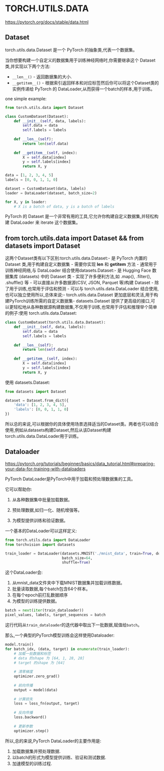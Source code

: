 # TORCH.UTILS.DATA

https://pytorch.org/docs/stable/data.html

## Dataset

torch.utils.data.Dataset 是一个 PyTorch 的抽象类,代表一个数据集。

当你想要构建一个自定义的数据集用于训练神经网络时,你需要继承这个 Dataset 类,并实现以下两个方法:

- `__len__()` - 返回数据集的大小.
- `__getitem__()` - 根据索引返回样本和对应标签然后你可以将这个Dataset类的实例传递给 PyTorch 的 DataLoader,从而获得一个batch的样本,用于训练。

one simple example:

```python
from torch.utils.data import Dataset
```

```python
class CustomDataset(Dataset):
    def __init__(self, data, labels):
        self.data = data
        self.labels = labels
        
    def __len__(self):
        return len(self.data)
    
    def __getitem__(self, index):
        X = self.data[index]
        y = self.labels[index]
        return X, y

data = [1, 2, 3, 4, 5]
labels = [0, 0, 1, 1, 0]

dataset = CustomDataset(data, labels)
loader = DataLoader(dataset, batch_size=2)

for X, y in loader:
    # X is a batch of data, y is a batch of labels
```

PyTorch 的 Dataset 是一个非常有用的工具,它允许你构建自定义数据集,并轻松构建 DataLoader 来 iterate 这个数据集。



## from torch.utils.data import Dataset && from datasets import Dataset

这两个Dataset类有以下区别:torch.utils.data.Dataset:- 是 PyTorch 内置的 Dataset 类,用于构建自定义数据集
\- 需要你实现 __len__ 和 __getitem__ 方法
\- 通常用于训练神经网络,与 DataLoader 结合使用datasets.Dataset:- 是 Hugging Face 数据集库 (datasets) 中的 Dataset 类
\- 实现了许多便利方法,如 .map(), .filter(), .shuffle() 等
\- 可以直接从许多数据源(CSV, JSON, Parquet 等)构建 Dataset
\- 除了用于训练,也常用于评估和预测
\- 可以与 torch.utils.data.DataLoader 结合使用,也可以独立使用所以,总体来说:- torch.utils.data.Dataset 更加底层和灵活,用于构建PyTorch训练所需的自定义数据集- datasets.Dataset 提供了更高级的接口,可以更轻松地从各种数据源构建数据集,不仅用于训练,也常用于评估和推理举个简单的例子:使用 torch.utils.data.Dataset:

```python
class CustomDataset(torch.utils.data.Dataset):
    def __init__(self, data, labels):
        self.data = data
        self.labels = labels
        
    def __len__(self):
        return len(self.data)
    
    def __getitem__(self, index):
        X = self.data[index]
        y = self.labels[index]
        return X, y
```

 使用 datasets.Dataset:

```python
from datasets import Dataset

dataset = Dataset.from_dict({
    'data': [1, 2, 3, 4, 5],
    'labels': [0, 0, 1, 1, 0] 
})
```

所以总的来说,可以根据你的具体使用场景选择适当的Dataset类。两者也可以结合使用,例如从datasets构建Dataset,然后从该Dataset构建torch.utils.data.DataLoader用于训练。



## Dataloader

https://pytorch.org/tutorials/beginner/basics/data_tutorial.html#preparing-your-data-for-training-with-dataloaders



PyTorch DataLoader是PyTorch中用于加载和预处理数据集的工具。

它可以帮助你:

1. 从各种数据集中批量加载数据。
2. 预处理数据,如归一化、随机增强等。

3. 为模型提供训练和验证数据。



一个基本的DataLoader可以这样定义:

```python
from torch.utils.data import DataLoader
from torchvision import datasets

train_loader = DataLoader(datasets.MNIST('./mnist_data', train=True, download=True), 
                          batch_size=64, 
                          shuffle=True)
```

这个DataLoader会:

1. 从mnist_data文件夹中下载MNIST数据集并加载训练数据。
2. 批量读取数据,每个batch包含64个样本。
3. 在每个epoch前打乱数据顺序
4. 为模型的训练提供数据。



```python
batch = next(iter(train_dataloader))
pixel_values, labels, target_sequences = batch
```

这行代码从`train_dataloader`的迭代器中取出下一批数据,赋值给`batch`。



那么,一个典型的PyTorch模型训练会这样使用Dataloader:

```python
model.train()
for batch_idx, (data, target) in enumerate(train_loader):
    # 加载一批数据和标签
    # data 的shape 为 [64, 1, 28, 28]
    # target 的shape 为 [64]
    
    # 清零梯度
    optimizer.zero_grad()  
    
    # 前向传播
    output = model(data)
    
    # 计算损失
    loss = loss_fn(output, target)
    
    # 反向传播
    loss.backward()
    
    # 更新参数
    optimizer.step()
```



所以,总的来说,PyTorch DataLoader的主要作用是:

1. 加载数据集并预处理数据.
2. 以batch的形式为模型提供训练、验证和测试数据.
3. 加速模型的训练过程.